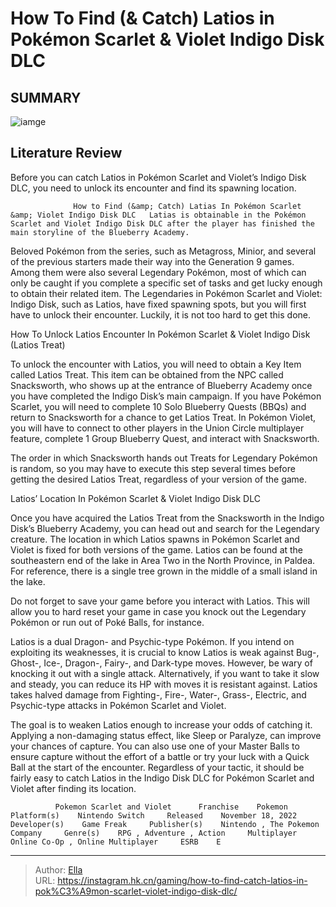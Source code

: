 # How To Find (&amp; Catch) Latios in Pokémon Scarlet &amp; Violet Indigo Disk DLC


## SUMMARY 

![iamge](https://static1.srcdn.com/wordpress/wp-content/uploads/2024/01/pokemon-scarlet-violet-indigo-disk-catch-latios-location.jpg)

## Literature Review

Before you can catch Latios in Pokémon Scarlet and Violet’s Indigo Disk DLC, you need to unlock its encounter and find its spawning location.




                  How to Find (&amp; Catch) Latias In Pokémon Scarlet &amp; Violet Indigo Disk DLC   Latias is obtainable in the Pokémon Scarlet and Violet Indigo Disk DLC after the player has finished the main storyline of the Blueberry Academy.   




Beloved Pokémon from the series, such as Metagross, Minior, and several of the previous starters made their way into the Generation 9 games. Among them were also several Legendary Pokémon, most of which can only be caught if you complete a specific set of tasks and get lucky enough to obtain their related item. The Legendaries in Pokémon Scarlet and Violet: Indigo Disk, such as Latios, have fixed spawning spots, but you will first have to unlock their encounter. Luckily, it is not too hard to get this done.


 How To Unlock Latios Encounter In Pokémon Scarlet &amp; Violet Indigo Disk (Latios Treat) 
          

To unlock the encounter with Latios, you will need to obtain a Key Item called Latios Treat. This item can be obtained from the NPC called Snacksworth, who shows up at the entrance of Blueberry Academy once you have completed the Indigo Disk’s main campaign. If you have Pokémon Scarlet, you will need to complete 10 Solo Blueberry Quests (BBQs) and return to Snacksworth for a chance to get Latios Treat. In Pokémon Violet, you will have to connect to other players in the Union Circle multiplayer feature, complete 1 Group Blueberry Quest, and interact with Snacksworth.






The order in which Snacksworth hands out Treats for Legendary Pokémon is random, so you may have to execute this step several times before getting the desired Latios Treat, regardless of your version of the game.






 Latios’ Location In Pokémon Scarlet &amp; Violet Indigo Disk DLC 
          

Once you have acquired the Latios Treat from the Snacksworth in the Indigo Disk’s Blueberry Academy, you can head out and search for the Legendary creature. The location in which Latios spawns in Pokémon Scarlet and Violet is fixed for both versions of the game. Latios can be found at the southeastern end of the lake in Area Two in the North Province, in Paldea. For reference, there is a single tree grown in the middle of a small island in the lake.



Do not forget to save your game before you interact with Latios. This will allow you to hard reset your game in case you knock out the Legendary Pokémon or run out of Poké Balls, for instance.







Latios is a dual Dragon- and Psychic-type Pokémon. If you intend on exploiting its weaknesses, it is crucial to know Latios is weak against Bug-, Ghost-, Ice-, Dragon-, Fairy-, and Dark-type moves. However, be wary of knocking it out with a single attack. Alternatively, if you want to take it slow and steady, you can reduce its HP with moves it is resistant against. Latios takes halved damage from Fighting-, Fire-, Water-, Grass-, Electric, and Psychic-type attacks in Pokémon Scarlet and Violet.

The goal is to weaken Latios enough to increase your odds of catching it. Applying a non-damaging status effect, like Sleep or Paralyze, can improve your chances of capture. You can also use one of your Master Balls to ensure capture without the effort of a battle or try your luck with a Quick Ball at the start of the encounter. Regardless of your tactic, it should be fairly easy to catch Latios in the Indigo Disk DLC for Pokémon Scarlet and Violet after finding its location.




              Pokemon Scarlet and Violet      Franchise    Pokemon     Platform(s)    Nintendo Switch     Released    November 18, 2022     Developer(s)    Game Freak     Publisher(s)    Nintendo , The Pokemon Company     Genre(s)    RPG , Adventure , Action     Multiplayer    Online Co-Op , Online Multiplayer     ESRB    E      


---

> Author: [Ella](https://instagram.hk.cn/)  
> URL: https://instagram.hk.cn/gaming/how-to-find-catch-latios-in-pok%C3%A9mon-scarlet-violet-indigo-disk-dlc/  

